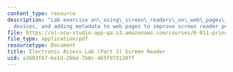 ```yaml
---
content_type: resource
description: "Lab exercise on\_using\_screen\_readers\_on\_web\_pages\_and\_mobile\_\
  devices, and adding metadata to web pages to improve screen reader performance."
file: https://ol-ocw-studio-app-qa.s3.amazonaws.com/courses/6-811-principles-and-practice-of-assistive-technology-fall-2014/a3603f67be1d26bd7b8c465f9731207f_MIT6_811F14_ScreenReader.pdf
file_type: application/pdf
resourcetype: Document
title: Electronic Access Lab (Part 2) Screen Reader
uid: a3603f67-be1d-26bd-7b8c-465f9731207f
---
```

